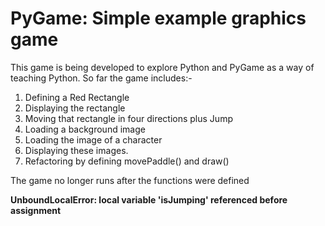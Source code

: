 # PyGame: Simple example graphics game
This game is being developed to explore Python and PyGame as a way of teaching Python.  So far the game includes:-
1. Defining a Red Rectangle
2. Displaying the rectangle
3. Moving that rectangle in four directions plus Jump
4. Loading a background image
5. Loading the image of a character
6. Displaying these images.
7. Refactoring by defining movePaddle() and draw()

The game no longer runs after the functions were defined

**UnboundLocalError: local variable 'isJumping' referenced before assignment**

